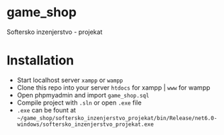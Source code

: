 # game_shop
Softersko inzenjerstvo - projekat

# Installation
- Start localhost server `xampp` or `wampp`
- Clone this repo into your server `htdocs` for xampp | `www` for wampp
- Open phpmyadmin and import `game_shop.sql`
- Compile project with `.sln` or open `.exe` file
- `.exe` can be fount at `~/game_shop/softersko_inzenjerstvo_projekat/bin/Release/net6.0-windows/softersko_inzenjerstvo_projekat.exe`
